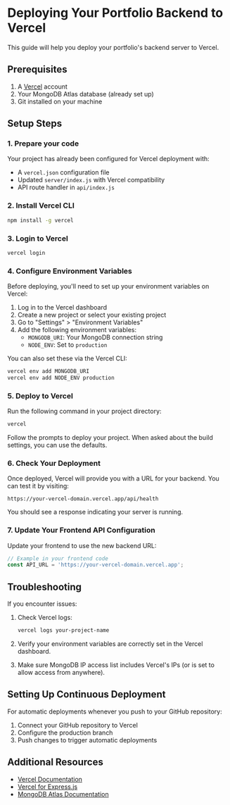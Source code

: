 # Deploying Your Portfolio Backend to Vercel

This guide will help you deploy your portfolio's backend server to Vercel.

## Prerequisites

1. A [Vercel](https://vercel.com) account
2. Your MongoDB Atlas database (already set up)
3. Git installed on your machine

## Setup Steps

### 1. Prepare your code

Your project has already been configured for Vercel deployment with:
- A `vercel.json` configuration file
- Updated `server/index.js` with Vercel compatibility
- API route handler in `api/index.js`

### 2. Install Vercel CLI

```bash
npm install -g vercel
```

### 3. Login to Vercel

```bash
vercel login
```

### 4. Configure Environment Variables

Before deploying, you'll need to set up your environment variables on Vercel:

1. Log in to the Vercel dashboard
2. Create a new project or select your existing project
3. Go to "Settings" > "Environment Variables"
4. Add the following environment variables:
   - `MONGODB_URI`: Your MongoDB connection string
   - `NODE_ENV`: Set to `production`

You can also set these via the Vercel CLI:

```bash
vercel env add MONGODB_URI
vercel env add NODE_ENV production
```

### 5. Deploy to Vercel

Run the following command in your project directory:

```bash
vercel
```

Follow the prompts to deploy your project. When asked about the build settings, you can use the defaults.

### 6. Check Your Deployment

Once deployed, Vercel will provide you with a URL for your backend. You can test it by visiting:

```
https://your-vercel-domain.vercel.app/api/health
```

You should see a response indicating your server is running.

### 7. Update Your Frontend API Configuration

Update your frontend to use the new backend URL:

```javascript
// Example in your frontend code
const API_URL = 'https://your-vercel-domain.vercel.app';
```

## Troubleshooting

If you encounter issues:

1. Check Vercel logs:
   ```bash
   vercel logs your-project-name
   ```

2. Verify your environment variables are correctly set in the Vercel dashboard.

3. Make sure MongoDB IP access list includes Vercel's IPs (or is set to allow access from anywhere).

## Setting Up Continuous Deployment

For automatic deployments whenever you push to your GitHub repository:

1. Connect your GitHub repository to Vercel
2. Configure the production branch
3. Push changes to trigger automatic deployments

## Additional Resources

- [Vercel Documentation](https://vercel.com/docs)
- [Vercel for Express.js](https://vercel.com/guides/using-express-with-vercel)
- [MongoDB Atlas Documentation](https://docs.atlas.mongodb.com/) 